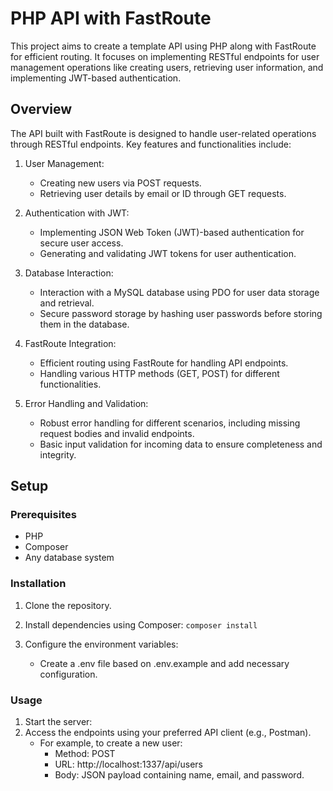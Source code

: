 # PHP API with FastRoute

This project aims to create a template API using PHP along with FastRoute for efficient routing. It focuses on implementing RESTful endpoints for user management operations like creating users, retrieving user information, and implementing JWT-based authentication.

## Overview

The API built with FastRoute is designed to handle user-related operations through RESTful endpoints. Key features and functionalities include:

1. User Management:
    - Creating new users via POST requests.
    - Retrieving user details by email or ID through GET requests.

2. Authentication with JWT:
    - Implementing JSON Web Token (JWT)-based authentication for secure user access.
    - Generating and validating JWT tokens for user authentication.

3. Database Interaction:
    - Interaction with a MySQL database using PDO for user data storage and retrieval.
    - Secure password storage by hashing user passwords before storing them in the database.

4. FastRoute Integration:
    - Efficient routing using FastRoute for handling API endpoints.
    - Handling various HTTP methods (GET, POST) for different functionalities.

5. Error Handling and Validation:
    - Robust error handling for different scenarios, including missing request bodies and invalid endpoints.
    - Basic input validation for incoming data to ensure completeness and integrity.

## Setup

### Prerequisites
- PHP
- Composer
- Any database system

### Installation

1. Clone the repository.
2. Install dependencies using Composer:
   `composer install`

3. Configure the environment variables:
   - Create a .env file based on .env.example and add necessary configuration.


### Usage

1. Start the server:
2. Access the endpoints using your preferred API client (e.g., Postman).
    - For example, to create a new user:
        - Method: POST
        - URL: http://localhost:1337/api/users
        - Body: JSON payload containing name, email, and password.
